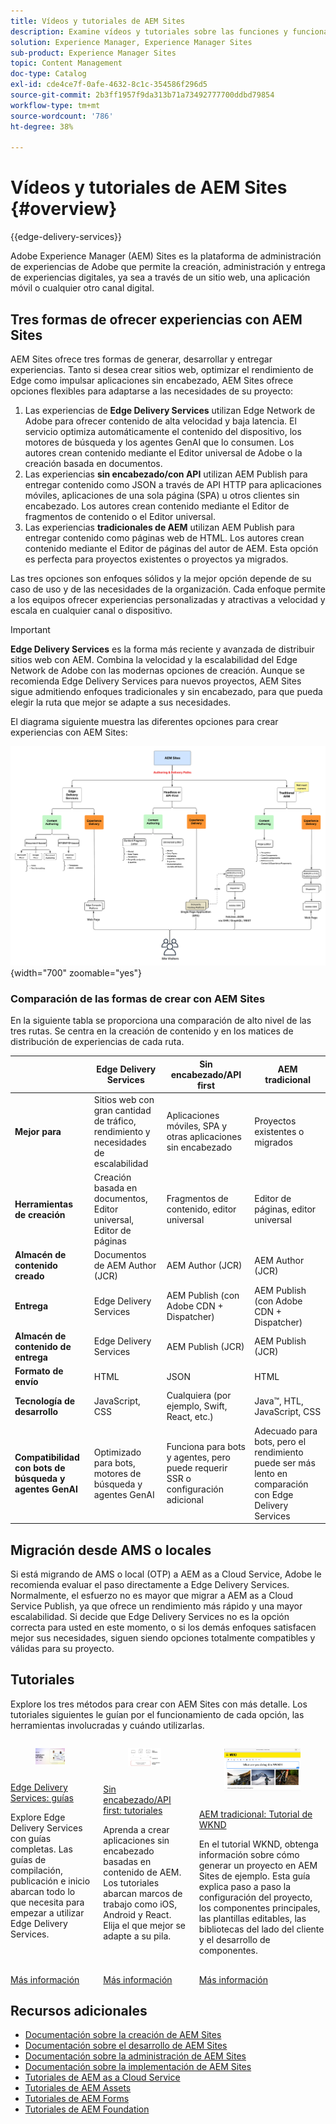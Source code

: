 ```yaml
---
title: Vídeos y tutoriales de AEM Sites
description: Examine vídeos y tutoriales sobre las funciones y funcionalidades de Adobe Experience Manager Sites. AEM Sites es una plataforma líder de administración de experiencias.
solution: Experience Manager, Experience Manager Sites
sub-product: Experience Manager Sites
topic: Content Management
doc-type: Catalog
exl-id: cde4ce7f-0afe-4632-8c1c-354586f296d5
source-git-commit: 2b3ff1957f9da313b71a73492777700ddbd79854
workflow-type: tm+mt
source-wordcount: '786'
ht-degree: 38%

---
```


# Vídeos y tutoriales de AEM Sites {#overview}

{{edge-delivery-services}}

Adobe Experience Manager (AEM) Sites es la plataforma de administración de experiencias de Adobe que permite la creación, administración y entrega de experiencias digitales, ya sea a través de un sitio web, una aplicación móvil o cualquier otro canal digital.

## Tres formas de ofrecer experiencias con AEM Sites

AEM Sites ofrece tres formas de generar, desarrollar y entregar experiencias. Tanto si desea crear sitios web, optimizar el rendimiento de Edge como impulsar aplicaciones sin encabezado, AEM Sites ofrece opciones flexibles para adaptarse a las necesidades de su proyecto:

1. Las experiencias de **Edge Delivery Services** utilizan Edge Network de Adobe para ofrecer contenido de alta velocidad y baja latencia. El servicio optimiza automáticamente el contenido del dispositivo, los motores de búsqueda y los agentes GenAI que lo consumen. Los autores crean contenido mediante el Editor universal de Adobe o la creación basada en documentos.
1. Las experiencias **sin encabezado/con API** utilizan AEM Publish para entregar contenido como JSON a través de API HTTP para aplicaciones móviles, aplicaciones de una sola página (SPA) u otros clientes sin encabezado. Los autores crean contenido mediante el Editor de fragmentos de contenido o el Editor universal.
1. Las experiencias **tradicionales de AEM** utilizan AEM Publish para entregar contenido como páginas web de HTML. Los autores crean contenido mediante el Editor de páginas del autor de AEM. Esta opción es perfecta para proyectos existentes o proyectos ya migrados.

Las tres opciones son enfoques sólidos y la mejor opción depende de su caso de uso y de las necesidades de la organización. Cada enfoque permite a los equipos ofrecer experiencias personalizadas y atractivas a velocidad y escala en cualquier canal o dispositivo.

>[!IMPORTANT]
>
> **Edge Delivery Services** es la forma más reciente y avanzada de distribuir sitios web con AEM. Combina la velocidad y la escalabilidad del Edge Network de Adobe con las modernas opciones de creación. Aunque se recomienda Edge Delivery Services para nuevos proyectos, AEM Sites sigue admitiendo enfoques tradicionales y sin encabezado, para que pueda elegir la ruta que mejor se adapte a sus necesidades.

El diagrama siguiente muestra las diferentes opciones para crear experiencias con AEM Sites:

![AEM-Sites-Content-Authoring-and-Experience-Delivery-Paths.png](./assets/aem-sites-authoring-and-experience-delivery-paths.png){width="700" zoomable="yes"}

### Comparación de las formas de crear con AEM Sites

En la siguiente tabla se proporciona una comparación de alto nivel de las tres rutas. Se centra en la creación de contenido y en los matices de distribución de experiencias de cada ruta.

|            | Edge Delivery Services | Sin encabezado/API first | AEM tradicional |
|---------------------|------------------------------|---------------------------------|---------------------------------------------|
| **Mejor para** | Sitios web con gran cantidad de tráfico, rendimiento y necesidades de escalabilidad | Aplicaciones móviles, SPA y otras aplicaciones sin encabezado | Proyectos existentes o migrados |
| **Herramientas de creación** | Creación basada en documentos, Editor universal, Editor de páginas | Fragmentos de contenido, editor universal | Editor de páginas, editor universal |
| **Almacén de contenido creado** | Documentos de AEM Author (JCR) | AEM Author (JCR) | AEM Author (JCR) |
| **Entrega** | Edge Delivery Services | AEM Publish (con Adobe CDN + Dispatcher) | AEM Publish (con Adobe CDN + Dispatcher) |
| **Almacén de contenido de entrega** | Edge Delivery Services | AEM Publish (JCR) | AEM Publish (JCR) |
| **Formato de envío** | HTML | JSON | HTML |
| **Tecnología de desarrollo** | JavaScript, CSS | Cualquiera (por ejemplo, Swift, React, etc.) | Java™, HTL, JavaScript, CSS |
| **Compatibilidad con bots de búsqueda y agentes GenAI** | Optimizado para bots, motores de búsqueda y agentes GenAI | Funciona para bots y agentes, pero puede requerir SSR o configuración adicional | Adecuado para bots, pero el rendimiento puede ser más lento en comparación con Edge Delivery Services |

## Migración desde AMS o locales

Si está migrando de AMS o local (OTP) a AEM as a Cloud Service, Adobe le recomienda evaluar el paso directamente a Edge Delivery Services. Normalmente, el esfuerzo no es mayor que migrar a AEM as a Cloud Service Publish, ya que ofrece un rendimiento más rápido y una mayor escalabilidad. Si decide que Edge Delivery Services no es la opción correcta para usted en este momento, o si los demás enfoques satisfacen mejor sus necesidades, siguen siendo opciones totalmente compatibles y válidas para su proyecto.

## Tutoriales

Explore los tres métodos para crear con AEM Sites con más detalle. Los tutoriales siguientes le guían por el funcionamiento de cada opción, las herramientas involucradas y cuándo utilizarlas.

<!-- CARDS

* https://www.aem.live/docs/
  {title = Edge Delivery Services - Guides}
  {description = Explore Edge Delivery Services with comprehensive guides. The Build, Publish, and Launch guides cover everything you need to get started with Edge Delivery Services.}
  {image = ./assets/edge-delivery-services.png}
  {target = _blank}
* https://experienceleague.adobe.com/es/docs/experience-manager-learn/getting-started-with-aem-headless/overview
  {title = Headless/API-First - Tutorials}
  {description = Learn how to build headless applications powered by AEM content. Tutorials cover frameworks like iOS, Android, and React—choose what fits your stack.}
  {image = ./assets/headless.png}
  {target = _self}
* https://experienceleague.adobe.com/es/docs/experience-manager-learn/getting-started-wknd-tutorial-develop/overview
  {title = Traditional AEM - WKND Tutorial}
  {description = Learn how to build a sample AEM Sites project using the WKND tutorial. This guide walks you through project setup, Core Components, Editable Templates, client-side libraries, and component development.}
  {image = ./assets/aem-wknd-spa-editor-tutorial.png}
  {target = _self}
-->
<!-- START CARDS HTML - DO NOT MODIFY BY HAND -->
<div class="columns">
    <div class="column is-half-tablet is-half-desktop is-one-third-widescreen" aria-label="Edge Delivery Services - Guides">
        <div class="card" style="height: 100%; display: flex; flex-direction: column; height: 100%;">
            <div class="card-image">
                <figure class="image x-is-16by9">
                    <a href="https://www.aem.live/docs/" title="Edge Delivery Services: guías" target="_blank" rel="referrer">
                        <img class="is-bordered-r-small" src="./assets/edge-delivery-services.png" alt="Edge Delivery Services: guías"
                             style="width: 100%; aspect-ratio: 16 / 9; object-fit: cover; overflow: hidden; display: block; margin: auto;">
                    </a>
                </figure>
            </div>
            <div class="card-content is-padded-small" style="display: flex; flex-direction: column; flex-grow: 1; justify-content: space-between;">
                <div class="top-card-content">
                    <p class="headline is-size-6 has-text-weight-bold">
                        <a href="https://www.aem.live/docs/" target="_blank" rel="referrer" title="Edge Delivery Services: guías">Edge Delivery Services: guías</a>
                    </p>
                    <p class="is-size-6">Explore Edge Delivery Services con guías completas. Las guías de compilación, publicación e inicio abarcan todo lo que necesita para empezar a utilizar Edge Delivery Services.</p>
                </div>
                <a href="https://www.aem.live/docs/" target="_blank" rel="referrer" class="spectrum-Button spectrum-Button--outline spectrum-Button--primary spectrum-Button--sizeM" style="align-self: flex-start; margin-top: 1rem;">
                    <span class="spectrum-Button-label has-no-wrap has-text-weight-bold">Más información</span>
                </a>
            </div>
        </div>
    </div>
    <div class="column is-half-tablet is-half-desktop is-one-third-widescreen" aria-label="Headless/API-First - Tutorials">
        <div class="card" style="height: 100%; display: flex; flex-direction: column; height: 100%;">
            <div class="card-image">
                <figure class="image x-is-16by9">
                    <a href="https://experienceleague.adobe.com/es/docs/experience-manager-learn/getting-started-with-aem-headless/overview" title="Sin encabezado/API first: tutoriales" target="_self" rel="referrer">
                        <img class="is-bordered-r-small" src="./assets/headless.png" alt="Sin encabezado/API first: tutoriales"
                             style="width: 100%; aspect-ratio: 16 / 9; object-fit: cover; overflow: hidden; display: block; margin: auto;">
                    </a>
                </figure>
            </div>
            <div class="card-content is-padded-small" style="display: flex; flex-direction: column; flex-grow: 1; justify-content: space-between;">
                <div class="top-card-content">
                    <p class="headline is-size-6 has-text-weight-bold">
                        <a href="https://experienceleague.adobe.com/es/docs/experience-manager-learn/getting-started-with-aem-headless/overview" target="_self" rel="referrer" title="Sin encabezado/API first: tutoriales">Sin encabezado/API first: tutoriales</a>
                    </p>
                    <p class="is-size-6">Aprenda a crear aplicaciones sin encabezado basadas en contenido de AEM. Los tutoriales abarcan marcos de trabajo como iOS, Android y React. Elija el que mejor se adapte a su pila.</p>
                </div>
                <a href="https://experienceleague.adobe.com/es/docs/experience-manager-learn/getting-started-with-aem-headless/overview" target="_self" rel="referrer" class="spectrum-Button spectrum-Button--outline spectrum-Button--primary spectrum-Button--sizeM" style="align-self: flex-start; margin-top: 1rem;">
                    <span class="spectrum-Button-label has-no-wrap has-text-weight-bold">Más información</span>
                </a>
            </div>
        </div>
    </div>
    <div class="column is-half-tablet is-half-desktop is-one-third-widescreen" aria-label="Traditional AEM - WKND Tutorial">
        <div class="card" style="height: 100%; display: flex; flex-direction: column; height: 100%;">
            <div class="card-image">
                <figure class="image x-is-16by9">
                    <a href="https://experienceleague.adobe.com/es/docs/experience-manager-learn/getting-started-wknd-tutorial-develop/overview" title="AEM tradicional: Tutorial de WKND" target="_self" rel="referrer">
                        <img class="is-bordered-r-small" src="./assets/aem-wknd-spa-editor-tutorial.png" alt="AEM tradicional: Tutorial de WKND"
                             style="width: 100%; aspect-ratio: 16 / 9; object-fit: cover; overflow: hidden; display: block; margin: auto;">
                    </a>
                </figure>
            </div>
            <div class="card-content is-padded-small" style="display: flex; flex-direction: column; flex-grow: 1; justify-content: space-between;">
                <div class="top-card-content">
                    <p class="headline is-size-6 has-text-weight-bold">
                        <a href="https://experienceleague.adobe.com/es/docs/experience-manager-learn/getting-started-wknd-tutorial-develop/overview" target="_self" rel="referrer" title="AEM tradicional: Tutorial de WKND">AEM tradicional: Tutorial de WKND</a>
                    </p>
                    <p class="is-size-6">En el tutorial WKND, obtenga información sobre cómo generar un proyecto en AEM Sites de ejemplo. Esta guía explica paso a paso la configuración del proyecto, los componentes principales, las plantillas editables, las bibliotecas del lado del cliente y el desarrollo de componentes.</p>
                </div>
                <a href="https://experienceleague.adobe.com/es/docs/experience-manager-learn/getting-started-wknd-tutorial-develop/overview" target="_self" rel="referrer" class="spectrum-Button spectrum-Button--outline spectrum-Button--primary spectrum-Button--sizeM" style="align-self: flex-start; margin-top: 1rem;">
                    <span class="spectrum-Button-label has-no-wrap has-text-weight-bold">Más información</span>
                </a>
            </div>
        </div>
    </div>
</div>
<!-- END CARDS HTML - DO NOT MODIFY BY HAND -->


## Recursos adicionales

* [Documentación sobre la creación de AEM Sites](https://experienceleague.adobe.com/es/docs/experience-manager-65/content/sites/authoring/essentials/first-steps)
* [Documentación sobre el desarrollo de AEM Sites](https://experienceleague.adobe.com/es/docs/experience-manager-65/content/implementing/developing/introduction/getting-started)
* [Documentación sobre la administración de AEM Sites](https://experienceleague.adobe.com/es/docs/experience-manager-65/content/sites/administering/home)
* [Documentación sobre la implementación de AEM Sites](https://experienceleague.adobe.com/es/docs/experience-manager-65/content/implementing/deploying/introduction/platform)
* [Tutoriales de AEM as a Cloud Service](/help/cloud-service/overview.md)
* [Tutoriales de AEM Assets](/help/assets/overview.md)
* [Tutoriales de AEM Forms](/help/forms/overview.md)
* [Tutoriales de AEM Foundation](/help/foundation/overview.md)
